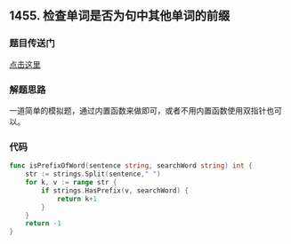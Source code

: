 ## 1455. 检查单词是否为句中其他单词的前缀

### 题目传送门

[点击这里](https://leetcode.cn/problems/check-if-a-word-occurs-as-a-prefix-of-any-word-in-a-sentence/)

### 解题思路

一道简单的模拟题，通过内置函数来做即可，或者不用内置函数使用双指针也可以。

### 代码

```go
func isPrefixOfWord(sentence string, searchWord string) int {
    str := strings.Split(sentence," ")
    for k, v := range str {
        if strings.HasPrefix(v, searchWord) {
            return k+1
        }
    }
    return -1
}

```